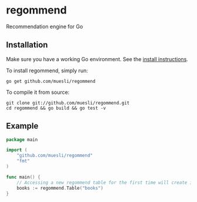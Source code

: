 regommend
=========

Recommendation engine for Go

## Installation

Make sure you have a working Go environment. See the [install instructions](http://golang.org/doc/install.html).

To install regommend, simply run:

    go get github.com/muesli/regommend

To compile it from source:

    git clone git://github.com/muesli/regommend.git
    cd regommend && go build && go test -v

## Example
```go
package main

import (
	"github.com/muesli/regommend"
	"fmt"
)

func main() {
	// Accessing a new regommend table for the first time will create it.
	books := regommend.Table("books")
}
```
